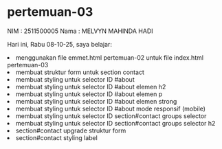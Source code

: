 # pertemuan-03
NIM : 2511500005
Nama : MELVYN MAHINDA HADI

Hari ini, Rabu 08-10-25, saya belajar:
<li>menggunakan file emmet.html pertemuan-02 untuk file index.html pertemuan-03</li>
  <li>membuat struktur form untuk section contact</li>
  <li>membuat styling untuk selector ID #about</li>
  <li>membuat styling untuk selector ID #about elemen h2</li>
  <li>membuat styling untuk selector ID #about elemen p</li>
  <li>membuat styling untuk selector ID #about elemen strong</li>
  <li>membuat styling untuk selector ID #about mode responsif (mobile)</li>
  <li>membuat styling untuk selector ID section#contact groups selector</li>
  <li>membuat styling untuk selector ID section#contact groups selector h2</li>
  <li>section#contact upgrade struktur form</li>
   <li>section#contact styling label</li>
</ol>